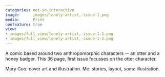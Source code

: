 ```yaml
---
categories: not-so-interactive
image:      images/lonely-artist,-issue-1.png
media:      Print
nonfeature: true
view:
- images/full_view/lonely-artist,-issue-1-1.png
- images/full_view/lonely-artist,-issue-1-2.png
---
```

A comic based around two anthropomorphic characters -- an otter and a honey
badger. This 36 page, first issue focusses on the otter character.

Mary Guo: cover art and illustration. Me: stories, layout, some illustration.
